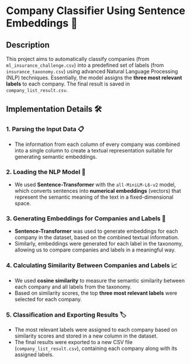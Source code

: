 # Company Classifier Using Sentence Embeddings 🤖

## Description

This project aims to automatically classify companies (from `ml_insurance_challenge.csv`) into a predefined set of labels (from `insurance_taxonomy.csv`) using advanced Natural Language Processing (NLP) techniques. Essentially, the model assigns the **three most relevant labels** to each company. The final result is saved in `company_list_result.csv`.

## Implementation Details 🛠️

### 1. **Parsing the Input Data** 📋
   - The information from each column of every company was combined into a single column to create a textual representation suitable for generating semantic embeddings.

### 2. **Loading the NLP Model** 🧠
   - We used **Sentence-Transformer** with the `all-MiniLM-L6-v2` model, which converts sentences into **numerical embeddings** (vectors) that represent the semantic meaning of the text in a fixed-dimensional space.

### 3. **Generating Embeddings for Companies and Labels** 🧳
   - **Sentence-Transformer** was used to generate embeddings for each company in the dataset, based on the combined textual information.
   - Similarly, embeddings were generated for each label in the taxonomy, allowing us to compare companies and labels in a meaningful way.

### 4. **Calculating Similarity Between Companies and Labels** 📈
   - We used **cosine similarity** to measure the semantic similarity between each company and all labels from the taxonomy.
   - Based on similarity scores, the top **three most relevant labels** were selected for each company.

### 5. **Classification and Exporting Results** 🏷️
   - The most relevant labels were assigned to each company based on similarity scores and stored in a new column in the dataset.
   - The final results were exported to a new CSV file (`company_list_result.csv`), containing each company along with its assigned labels.

